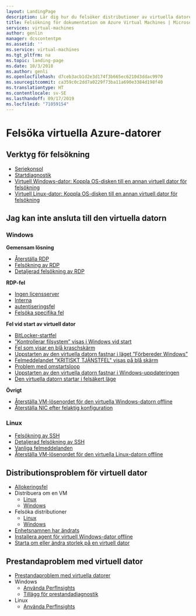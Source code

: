 ```yaml
---
layout: LandingPage
description: Lär dig hur du felsöker distributioner av virtuella datorer.
title: Felsökning för dokumentation om Azure Virtual Machines | Microsoft Docs
services: virtual-machines
author: genlin
manager: dcscontentpm
ms.assetid: ''
ms.service: virtual-machines
ms.tgt_pltfrm: na
ms.topic: landing-page
ms.date: 10/3/2018
ms.author: genli
ms.openlocfilehash: d7ceb3acb1d2e3d174f3b665ec6210d3ddac9970
ms.sourcegitcommit: ca359c0c2dd7a0229f73ba11a690e3384d198f40
ms.translationtype: HT
ms.contentlocale: sv-SE
ms.lasthandoff: 09/17/2019
ms.locfileid: "71059154"
---
```

# <a name="troubleshooting-azure-virtual-machines"></a>Felsöka virtuella Azure-datorer

## <a name="tools-for-troubleshooting"></a>Verktyg för felsökning

- [Seriekonsol](serial-console-windows.md)
- [Startdiagnostik](boot-diagnostics.md)
- [Virtuell Windows-dator: Koppla OS-disken till en annan virtuell dator för felsökning](troubleshoot-recovery-disks-portal-windows.md)
- [Virtuell Linux-dator: Koppla OS-disken till en annan virtuell dator för felsökning](troubleshoot-recovery-disks-portal-linux.md)

## <a name="cant-connect-to-the-vm"></a>Jag kan inte ansluta till den virtuella datorn

### <a name="windows"></a>Windows

**Gemensam lösning**

- [Återställa RDP](reset-rdp.md)
- [Felsökning av RDP](troubleshoot-rdp-connection.md)
- [Detaljerad felsökning av RDP](detailed-troubleshoot-rdp.md)

**RDP-fel**

- [Ingen licensserver](troubleshoot-rdp-no-license-server.md)
- [Interna ](Troubleshoot-rdp-internal-error.md)
- [autentiseringsfel](troubleshoot-authentication-error-rdp-vm.md)
- [Felsöka specifika fel](troubleshoot-specific-rdp-errors.md)

**Fel vid start av virtuell dator**

* [BitLocker-startfel](troubleshoot-bitlocker-boot-error.md) 
* [”Kontrollerar filsystem” visas i Windows vid start](troubleshoot-check-disk-boot-error.md)
* [Fel som visar en blå kraschskärm](troubleshoot-common-blue-screen-error.md)
* [Uppstarten av den virtuella datorn fastnar i läget ”Förbereder Windows”](troubleshoot-vm-boot-configure-update.md)
* [Felmeddelandet "KRITISKT TJÄNSTFEL" visas på blå skärm](troubleshoot-critical-service-failed-boot-error.md)
* [Problem med omstartsloop](troubleshoot-reboot-loop.md)
* [Uppstarten av den virtuella datorn fastnar i Windows-uppdateringen](troubleshoot-stuck-updating-boot-error.md)
* [Den virtuella datorn startar i felsäkert läge](troubleshoot-rdp-safe-mode.md)

**Övrigt**
- [Återställa VM-lösenordet för den virtuella Windows-datorn offline](reset-local-password-without-agent.md)
- [Återställa NIC efter felaktig konfiguration](reset-network-interface.md)

### <a name="linux"></a>Linux

- [Felsökning av SSH](troubleshoot-ssh-connection.md)
- [Detaljerad felsökning av SSH](detailed-troubleshoot-ssh-connection.md)
- [Vanliga felmeddelanden](error-messages.md)
- [Återställa VM-lösenordet för den virtuella Linux-datorn offline](reset-password.md)

## <a name="vm-deployment-issues"></a>Distributionsproblem för virtuell dator

- [Allokeringsfel](allocation-failure.md)
- Distribuera om en VM
    - [Linux](redeploy-to-new-node-linux.md)
    - [Windows](redeploy-to-new-node-windows.md)
- Felsöka distributioner
    - [Linux](troubleshoot-deploy-vm-linux.md)
    - [Windows](troubleshoot-deploy-vm-windows.md)
- [Enhetsnamnen har ändrats](troubleshoot-device-names-problems.md)
- [Installera agent för virtuell Windows-dator offline](install-vm-agent-offline.md)
- [Starta om eller ändra storlek på en virtuell dator](restart-resize-error-troubleshooting.md)

## <a name="vm-performance-issue"></a>Prestandaproblem med virtuell dator
- [Prestandaproblem med virtuella datorer](performance-diagnostics.md)
- Windows
    - [Använda PerfInsights](how-to-use-perfinsights.md)
    - [Tillägg för prestandadiagnostik](performance-diagnostics-vm-extension.md)
- Linux
    - [Använda PerfInsights](how-to-use-perfinsights-linux.md)